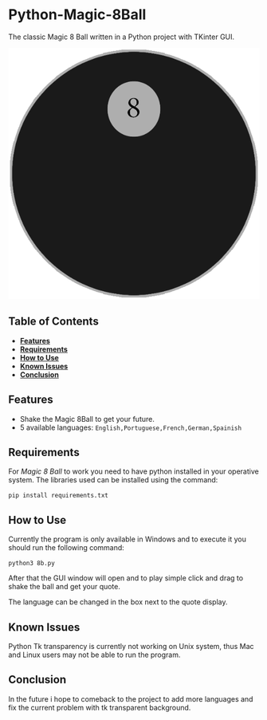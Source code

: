 ﻿# Python-Magic-8Ball

The classic Magic 8 Ball written in a Python project with TKinter GUI.

![8Ball](8Ball.png)

## Table of Contents

- **[Features](#Features)**
- **[Requirements](#Requirements)**
- **[How to Use](#How-to-use)**
- **[Known Issues](#Known-Issues)**
- **[Conclusion](#Conclusion)**

## Features

- Shake the Magic 8Ball to get your future.
- 5 available languages:
    `English,Portuguese,French,German,Spainish`

## Requirements

For _Magic 8 Ball_ to work you need to have python installed in your operative system.
The libraries used can be installed using the command:

    pip install requirements.txt

## How to Use

Currently the program is only available in Windows and to execute it you should run the following command:

    python3 8b.py

After that the GUI window will open and to play simple click and drag to shake the ball and get your quote.

The language can be changed in the box next to the quote display.

## Known Issues

Python Tk transparency is currently not working on Unix system, thus Mac and Linux users may not be able to run the program.

## Conclusion

In the future i hope to comeback to the project to add more languages and fix the current problem with tk transparent background.
